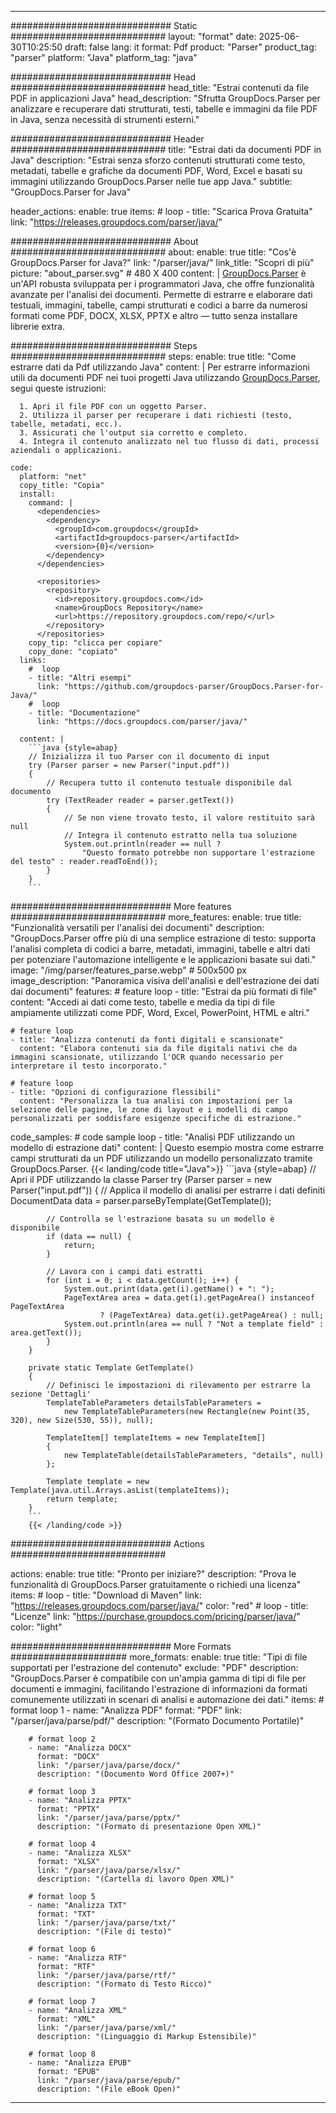 


---
############################# Static ############################
layout: "format"
date:  2025-06-30T10:25:50
draft: false
lang: it
format: Pdf
product: "Parser"
product_tag: "parser"
platform: "Java"
platform_tag: "java"

############################# Head ############################
head_title: "Estrai contenuti da file PDF in applicazioni Java"
head_description: "Sfrutta GroupDocs.Parser per analizzare e recuperare dati strutturati, testi, tabelle e immagini da file PDF in Java, senza necessità di strumenti esterni."

############################# Header ############################
title: "Estrai dati da documenti PDF in Java" 
description: "Estrai senza sforzo contenuti strutturati come testo, metadati, tabelle e grafiche da documenti PDF, Word, Excel e basati su immagini utilizzando GroupDocs.Parser nelle tue app Java."
subtitle: "GroupDocs.Parser for Java" 

header_actions:
  enable: true
  items:
    #  loop
    - title: "Scarica Prova Gratuita"
      link: "https://releases.groupdocs.com/parser/java/"
      
############################# About ############################
about:
    enable: true
    title: "Cos'è GroupDocs.Parser for Java?"
    link: "/parser/java/"
    link_title: "Scopri di più"
    picture: "about_parser.svg" # 480 X 400
    content: |
       [GroupDocs.Parser](/parser/java/) è un'API robusta sviluppata per i programmatori Java, che offre funzionalità avanzate per l'analisi dei documenti. Permette di estrarre e elaborare dati testuali, immagini, tabelle, campi strutturati e codici a barre da numerosi formati come PDF, DOCX, XLSX, PPTX e altro — tutto senza installare librerie extra.

############################# Steps ############################
steps:
    enable: true
    title: "Come estrarre dati da Pdf utilizzando Java"
    content: |
      Per estrarre informazioni utili da documenti PDF nei tuoi progetti Java utilizzando [GroupDocs.Parser](/parser/java/), segui queste istruzioni:
      
      1. Apri il file PDF con un oggetto Parser.
      2. Utilizza il parser per recuperare i dati richiesti (testo, tabelle, metadati, ecc.).
      3. Assicurati che l'output sia corretto e completo.
      4. Integra il contenuto analizzato nel tuo flusso di dati, processi aziendali o applicazioni.
   
    code:
      platform: "net"
      copy_title: "Copia"
      install:
        command: |
          <dependencies>
            <dependency>
              <groupId>com.groupdocs</groupId>
              <artifactId>groupdocs-parser</artifactId>
              <version>{0}</version>
            </dependency>
          </dependencies>

          <repositories>
            <repository>
              <id>repository.groupdocs.com</id>
              <name>GroupDocs Repository</name>
              <url>https://repository.groupdocs.com/repo/</url>
            </repository>
          </repositories>
        copy_tip: "clicca per copiare"
        copy_done: "copiato"
      links:
        #  loop
        - title: "Altri esempi"
          link: "https://github.com/groupdocs-parser/GroupDocs.Parser-for-Java/"
        #  loop
        - title: "Documentazione"
          link: "https://docs.groupdocs.com/parser/java/"
          
      content: |
        ```java {style=abap}
        // Inizializza il tuo Parser con il documento di input
        try (Parser parser = new Parser("input.pdf"))
        {
            // Recupera tutto il contenuto testuale disponibile dal documento
            try (TextReader reader = parser.getText())
            {
                // Se non viene trovato testo, il valore restituito sarà null
                // Integra il contenuto estratto nella tua soluzione
                System.out.println(reader == null ? 
                    "Questo formato potrebbe non supportare l'estrazione del testo" : reader.readToEnd());
            }
        }
        ```            

############################# More features ############################
more_features:
  enable: true
  title: "Funzionalità versatili per l'analisi dei documenti"
  description: "GroupDocs.Parser offre più di una semplice estrazione di testo: supporta l'analisi completa di codici a barre, metadati, immagini, tabelle e altri dati per potenziare l'automazione intelligente e le applicazioni basate sui dati."
  image: "/img/parser/features_parse.webp" # 500x500 px
  image_description: "Panoramica visiva dell'analisi e dell'estrazione dei dati dai documenti"
  features:
    # feature loop
    - title: "Estrai da più formati di file"
      content: "Accedi ai dati come testo, tabelle e media da tipi di file ampiamente utilizzati come PDF, Word, Excel, PowerPoint, HTML e altri."

    # feature loop
    - title: "Analizza contenuti da fonti digitali e scansionate"
      content: "Elabora contenuti sia da file digitali nativi che da immagini scansionate, utilizzando l'OCR quando necessario per interpretare il testo incorporato."

    # feature loop
    - title: "Opzioni di configurazione flessibili"
      content: "Personalizza la tua analisi con impostazioni per la selezione delle pagine, le zone di layout e i modelli di campo personalizzati per soddisfare esigenze specifiche di estrazione."
      
  code_samples:
    # code sample loop
    - title: "Analisi PDF utilizzando un modello di estrazione dati"
      content: |
        Questo esempio mostra come estrarre campi strutturati da un PDF utilizzando un modello personalizzato tramite GroupDocs.Parser.
        {{< landing/code title="Java">}}
        ```java {style=abap}
        //  Apri il PDF utilizzando la classe Parser
        try (Parser parser = new Parser("input.pdf"))
        {
            // Applica il modello di analisi per estrarre i dati definiti
            DocumentData data = parser.parseByTemplate(GetTemplate());

            // Controlla se l'estrazione basata su un modello è disponibile
            if (data == null) {
                return;
            }

            // Lavora con i campi dati estratti
            for (int i = 0; i < data.getCount(); i++) {
                System.out.print(data.get(i).getName() + ": ");
                PageTextArea area = data.get(i).getPageArea() instanceof PageTextArea
                        ? (PageTextArea) data.get(i).getPageArea() : null;
                System.out.println(area == null ? "Not a template field" : area.getText());
            }
        }

        private static Template GetTemplate()
        {
            // Definisci le impostazioni di rilevamento per estrarre la sezione 'Dettagli'
            TemplateTableParameters detailsTableParameters = 
                new TemplateTableParameters(new Rectangle(new Point(35, 320), new Size(530, 55)), null);

            TemplateItem[] templateItems = new TemplateItem[]
            {
                new TemplateTable(detailsTableParameters, "details", null)
            };

            Template template = new Template(java.util.Arrays.asList(templateItems));
            return template;
        }
        ```
        {{< /landing/code >}}


############################# Actions ############################

actions:
  enable: true
  title: "Pronto per iniziare?"
  description: "Prova le funzionalità di GroupDocs.Parser gratuitamente o richiedi una licenza"
  items:
    #  loop
    - title: "Download di Maven"
      link: "https://releases.groupdocs.com/parser/java/"
      color: "red"
        #  loop
    - title: "Licenze"
      link: "https://purchase.groupdocs.com/pricing/parser/java/"
      color: "light"


############################# More Formats #####################
more_formats:
    enable: true
    title: "Tipi di file supportati per l'estrazione del contenuto"
    exclude: "PDF"
    description: "GroupDocs.Parser è compatibile con un'ampia gamma di tipi di file per documenti e immagini, facilitando l'estrazione di informazioni da formati comunemente utilizzati in scenari di analisi e automazione dei dati."
    items: 
        # format loop 1
        - name: "Analizza PDF"
          format: "PDF"
          link: "/parser/java/parse/pdf/"
          description: "(Formato Documento Portatile)"
          
        # format loop 2
        - name: "Analizza DOCX"
          format: "DOCX"
          link: "/parser/java/parse/docx/"
          description: "(Documento Word Office 2007+)"
          
        # format loop 3
        - name: "Analizza PPTX"
          format: "PPTX"
          link: "/parser/java/parse/pptx/"
          description: "(Formato di presentazione Open XML)"
          
        # format loop 4
        - name: "Analizza XLSX"
          format: "XLSX"
          link: "/parser/java/parse/xlsx/"
          description: "(Cartella di lavoro Open XML)"
          
        # format loop 5
        - name: "Analizza TXT"
          format: "TXT"
          link: "/parser/java/parse/txt/"
          description: "(File di testo)"
          
        # format loop 6
        - name: "Analizza RTF"
          format: "RTF"
          link: "/parser/java/parse/rtf/"
          description: "(Formato di Testo Ricco)"
          
        # format loop 7
        - name: "Analizza XML"
          format: "XML"
          link: "/parser/java/parse/xml/"
          description: "(Linguaggio di Markup Estensibile)"
          
        # format loop 8
        - name: "Analizza EPUB"
          format: "EPUB"
          link: "/parser/java/parse/epub/"
          description: "(File eBook Open)"
         
          

---